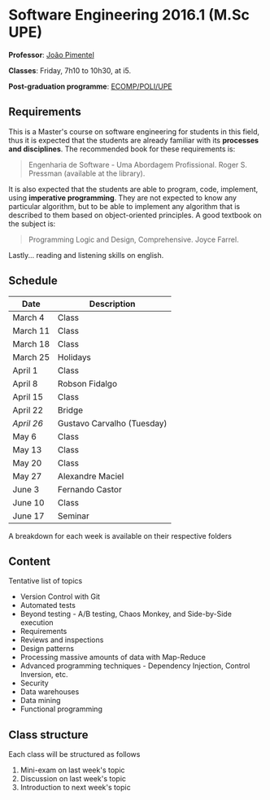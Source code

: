 # Software Engineering 2016.1 (M.Sc UPE)
**Professor**: [João Pimentel](http://www.cin.ufpe.br/~jhcp)

**Classes**: Friday, 7h10 to 10h30, at i5.

**Post-graduation programme**: [ECOMP/POLI/UPE](http://mestrado.ecomp.poli.br/)


## Requirements
This is a Master's course on software engineering for students in this field, thus it is expected that the students are already familiar with its **processes and disciplines**. The recommended book for these requirements is:

>Engenharia de Software - Uma Abordagem Profissional. Roger S. Pressman (available at the library).

It is also expected that the students are able to program, code, implement, using **imperative programming**. They are not expected to know any particular algorithm, but to be able to implement any algorithm that is described to them based on object-oriented principles. A good textbook on the subject is:

> Programming Logic and Design, Comprehensive. Joyce Farrel.

Lastly... reading and listening skills on english.

## Schedule

Date | Description 
------------|------
March 4     | Class
March 11    | Class
March 18    | Class
March 25    | Holidays
April 1     | Class
April 8     | Robson Fidalgo
April 15    | Class
April 22    | Bridge
*April 26*    | Gustavo Carvalho (Tuesday)
May 6       | Class
May 13      | Class
May 20      | Class
May 27      | Alexandre Maciel
June 3      | Fernando Castor
June 10     | Class
June 17     | Seminar



A breakdown for each week is available on their respective folders

## Content
Tentative list of topics 
* Version Control with Git
* Automated tests
* Beyond testing - A/B testing, Chaos Monkey, and Side-by-Side execution
* Requirements
* Reviews and inspections
* Design patterns
* Processing massive amounts of data with Map-Reduce
* Advanced programming techniques - Dependency Injection, Control Inversion, etc.
* Security
* Data warehouses
* Data mining
* Functional programming

## Class structure
Each class will be structured as follows

1. Mini-exam on last week's topic
2. Discussion on last week's topic
3. Introduction to next week's topic
